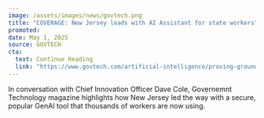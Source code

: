 ```yaml
---
image: /assets/images/news/govtech.png
title: "COVERAGE: New Jersey leads with AI Assistant for state workers"
promoted: 
date: May 1, 2025
source: GOVTECH
cta:
  text: Continue Reading
  link: "https://www.govtech.com/artificial-intelligence/proving-grounds-governments-build-sandboxes-to-test-ai"
---
```

In conversation with Chief Innovation Officer Dave Cole, Governemnt Technology magazine highlights how New Jersey led the way with a secure, popular GenAI tool that thousands of workers are now using.
